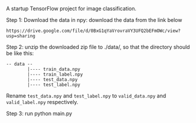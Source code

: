 A startup TensorFlow project for image classification.

Step 1: Download the data in npy: download the data from the link below

`https://drive.google.com/file/d/0BxG1qYaVrovraVY3UFQ2bEFmOWc/view?usp=sharing`

Step 2: unzip the downloaded zip file to ./data/, so that the directory should be like this:

```
-- data --
        |---- train_data.npy
        |---- train_label.npy
        |---- test_data.npy
        |---- test_label.npy
```
Rename `test_data.npy` and `test_label.npy` to `valid_data.npy` and `valid_label.npy` respectively.

Step 3: run python main.py